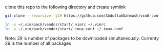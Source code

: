 clone this repo to the following directory and create symlink

```bash
git clone --recursive -j29 https://github.com/AbdullahDahmash/vim8-config.git ~/.vim/pack/vendor/start/

ln -s ~/.vim/pack/vendor/start/.vimrc ~/.vimrc
ln -s ~/.vim/pack/vendor/start/.tmux.conf ~/.tmux.conf
```

Note: 29 is number of packages to be downloaded simultaneously. Currenty 29 is the number of all packages
